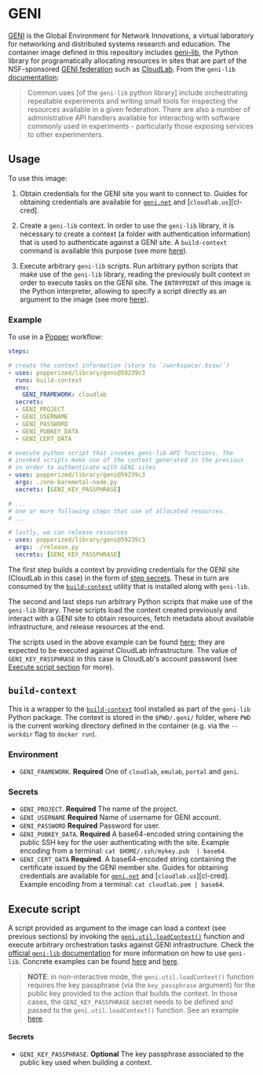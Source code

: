 # GENI

[GENI](https://www.geni.net) is the Global Environment for Network 
Innovations, a virtual laboratory for networking and distributed 
systems research and education. The container image defined in this 
repository includes [geni-lib][geni-lib], the Python library for 
programatically allocating resources in sites that are part of the 
NSF-sponsored [GENI federation](https://www.geni.net) such as 
[CloudLab](https://cloudlab.us). From the `geni-lib` 
[documentation][geni-docs]:

> Common uses \[of the `geni-lib` python library\] include 
> orchestrating repeatable experiments and writing small tools for 
> inspecting the resources available in a given federation. There are 
> also a number of administrative API handlers available for 
> interacting with software commonly used in experiments - 
> particularly those exposing services to other experimenters.

## Usage

To use this image:

 1. Obtain credentials for the GENI site you want to connect to. 
    Guides for obtaining credentials are available for 
    [`geni.net`][geni-creds] and [`cloudlab.us`][cl-cred]. 

 2. Create a `geni-lib` context. In order to use the `geni-lib` 
    library, it is necessary to create a context (a folder with 
    authentication information) that is used to authenticate against a 
    GENI site. A  `build-context` command is available this purpose 
    (see more [here](#-build-context)).

 2. Execute arbitrary `geni-lib` scripts. Run arbitrary python scripts 
    that make use of the `geni-lib` library, reading the previously 
    built context in order to execute tasks on the GENI site. The 
    `ENTRYPOINT` of this image is the Python interpreter, allowing to 
    specify a script directly as an argument to the image (see more 
    [here](#-execute-script)).

### Example

To use in a [Popper][pp] workflow:

```yaml
steps:

# create the context information (store to `/workspace/.bssw/`)
- uses: popperized/library/geni@59239c3
  runs: build-context
  env:
    GENI_FRAMEWORK: cloudlab
  secrets:
  - GENI_PROJECT
  - GENI_USERNAME
  - GENI_PASSWORD
  - GENI_PUBKEY_DATA
  - GENI_CERT_DATA

# execute python script that invokes geni-lib API functions. The
# invoked scripts make use of the context generated in the previous
# in order to authenticate with GENI sites
- uses: popperized/library/geni@59239c3
  args: ./one-baremetal-node.py
  secrets: [GENI_KEY_PASSPHRASE]

# ...
# one or more following steps that use of allocated resources.
# ...

# lastly, we can release resources
- uses: popperized/library/geni@59239c3
  args: ./release.py
  secrets: [GENI_KEY_PASSPHRASE]
```

The first step builds a context by providing credentials for the GENI 
site (CloudLab in this case) in the form of [step secrets][secrets]. 
These in turn are consumed by the [`build-context`][build-context] 
utility that is installed along with `geni-lib`.

The second  and last steps run arbitrary Python scripts that make use 
of the `geni-lib` library. These scripts load the context created 
previously and interact with a GENI site to obtain resources, fetch 
metadata about available infrastructure, and release resources at the 
end.

The scripts used in the above example can be found [here](./example); 
they are expected to be executed against CloudLab infrastructure. The 
value of `GENI_KEY_PASSPHRASE` in this case is CloudLab's account 
password (see [Execute script section](#-execute-script) for more).

## `build-context`

This is a wrapper to the [`build-context`][build-context] tool 
installed as part of the `geni-lib` Python package. The context is 
stored in the `$PWD/.geni/` folder, where `PWD` is the current working 
directory defined in the container (e.g. via the `--workdir` flag to 
`docker run`).

### Environment

  * `GENI_FRAMEWORK`. **Required** One of `cloudlab`, `emulab`, 
    `portal` and `geni`.

### Secrets

  * `GENI_PROJECT`. **Required** The name of the project.
  * `GENI_USERNAME` **Required** Name of username for GENI account.
  * `GENI_PASSWORD` **Required** Password for user.
  * `GENI_PUBKEY_DATA`. **Required** A base64-encoded string 
    containing the public SSH key for the user authenticating with the 
    site. Example encoding from a terminal: `cat $HOME/.ssh/mykey.pub 
    | base64`.
  * `GENI_CERT_DATA` **Required**. A base64-encoded string containing 
    the certificate issued by the GENI member site. Guides for 
    obtaining credentials are available for [`geni.net`][geni-creds] 
    and [`cloudlab.us`][cl-cred]. Example encoding from a terminal: 
    `cat cloudlab.pem | base64`.

## Execute script

A script provided as argument to the image can load a context (see 
previous sections) by invoking the 
[`geni.util.loadContext()`][loadctx] function and execute arbitrary 
orchestration tasks against GENI infrastructure. Check the [official 
`geni-lib` documentation][geni-docs] for more information on how to 
use `geni-lib`. Concrete examples can be found [here][geni-ex] and 
[here][cl-geni-ex].

> **NOTE**: in non-interactive mode, the `geni.util.loadContext()` 
> function requires the key passphrase (via the `key_passphrase` 
> argument) for the public key provided to the action that builds the 
> context. In those cases, the `GENI_KEY_PASSPHRASE` secret needs to 
> be defined and passed to the `geni.util.loadContext()` function. See 
> an example [here](.ci/teardown.py).

#### Secrets

  * `GENI_KEY_PASSPHRASE`. **Optional** The key passphrase associated 
    to the public key used when building a context.

[from-bundle]: https://geni-lib.readthedocs.io/en/latest/tutorials/portalcontext.html
[geni-docs]: https://geni-lib.rtfd.io/en/latest/
[secrets]: https://popper.readthedocs.io/en/latest/sections/cn_workflows.html#syntax
[build-context]: https://geni-lib.readthedocs.io/en/latest/tutorials/cloudlabcontext.html
[cl-geni-ex]: http://docs.cloudlab.us/geni-lib.html
[geni-ex]: https://bitbucket.org/barnstorm/geni-lib/src/1b480c83581207300f73679af6844d327794d45e/samples/?at=0.9-DEV
[geni-docs]: https://geni-lib.rtfd.io
[geni-lib]: https://bitbucket.org/barnstorm/geni-lib
[pp]: https://github.com/systemslab/popper
[geni-creds]: https://geni-lib.rtfd.io/en/latest/intro/creds/portal.html
[cl-creds]: https://geni-lib.rtfd.io/en/latest/intro/creds/cloudlab.html
[loadctx]: https://bitbucket.org/barnstorm/geni-lib/src/1b480c83581207300f73679af6844d327794d45e/geni/util.py#lines-357
